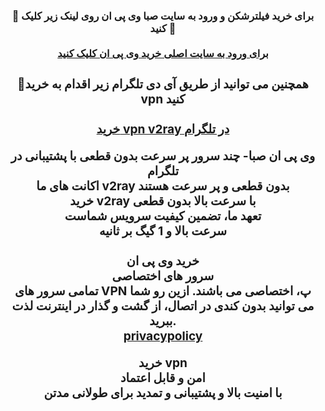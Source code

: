<center> <h3> <b> 
🔴 برای خرید فیلترشکن و ورود به سایت صبا وی پی ان روی لینک زیر کلیک کنید 🚀
  <br>  <br>
<a href="https://sabavpn44.sbs">برای ورود به سایت اصلی خرید وی پی ان کلیک کنید</a>
<center> <h3> <b> 
🔴همچنین می توانید از طریق آی دی تلگرام زیر اقدام به خرید vpn کنید
  <br>  <br>
<a href="https://t.me/sabavpn_info/">خرید vpn v2ray در تلگرام</a>

<p><span>

وی پی ان صبا- چند سرور پر سرعت بدون قطعی  با پشتیبانی در تلگرام
<br> 
اکانت های ما v2ray بدون قطعی و پر سرعت هستند
<br> 
  خرید v2ray با سرعت بالا بدون قطعی
<br> 
تعهد ما، تضمین کیفیت سرویس شماست
<br> 
سرعت بالا و 1 گیگ بر ثانیه<br> 
<br> 
خرید وی پی ان
<br> 
سرور های اختصاصی<br> 
تمامی سرور های VPN پ، اختصاصی می باشند. ازین رو شما می توانید بدون کندی در اتصال، از گشت و گذار در اینترنت لذت ببرید.
<br> 
<a href="https://github.com/sitesaba/saba-site/blob/main/privacy-policy.md">privacypolicy</a>

خرید vpn
<br> 
امن و قابل اعتماد<br> 
با امنیت بالا  و پشتیبانی و تمدید برای طولانی مدتن 

<br> 
